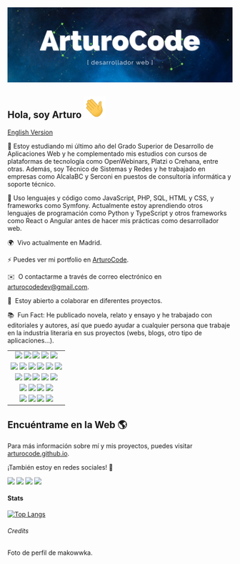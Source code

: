 <img src="./img/ArturoCode_header.png"/>

## Hola, soy Arturo <img src="./img/hand.gif" width="48px" height="48px"/>

[English Version](https://github.com/ArturoCode/ArturoCode/blob/main/README-EN.md)

📜 Estoy estudiando mi último año del Grado Superior de Desarrollo de Aplicaciones Web y he complementado mis estudios con cursos de plataformas de tecnología como OpenWebinars, Platzi o Crehana, entre otras. Además, soy Técnico de Sistemas y Redes y he trabajado en empresas como AlcalaBC y Serconi en puestos de consultoría informática y soporte técnico.

🌱 Uso lenguajes y código como JavaScript, PHP, SQL, HTML y CSS, y  frameworks como Symfony. Actualmente estoy aprendiendo otros lenguajes de programación como Python y TypeScript y otros frameworks como React o Angular antes de hacer mis prácticas como desarrollador web.

🌍  Vivo actualmente en Madrid.

⚡ Puedes ver mi portfolio en [ArturoCode](http://arturocode.github.io/cv-portfolio).

✉️  O contactarme a través de correo electrónico en [arturocodedev@gmail.com](mailto:arturocodedev@gmail.com). 

🤝  Estoy abierto a colaborar en diferentes proyectos.

📚  Fun Fact: He publicado novela, relato y ensayo y he trabajado con editoriales y autores, así que puedo ayudar a cualquier persona que trabaje en la industria literaria en sus proyectos (webs, blogs, otro tipo de aplicaciones...).


<table border="0">
     <tr>
          <td align="center">
               <img src="https://img.shields.io/badge/Windows-0078D6?style=for-the-badge&logo=windows&logoColor=white"/>
               <img src="https://img.shields.io/badge/Ubuntu-E95420?style=for-the-badge&logo=ubuntu&logoColor=white"/>
               <img src="https://img.shields.io/badge/Linux_Mint-87CF3E?style=for-the-badge&logo=linux-mint&logoColor=white"/>
               <img src="https://img.shields.io/badge/Android-3DDC84?style=for-the-badge&logo=android&logoColor=white"/>
               <img src="https://img.shields.io/badge/iOS-000000?style=for-the-badge&logo=ios&logoColor=white"/>
          </td>
     </tr>
     <tr>
          <td align="center">
               <img src="https://img.shields.io/badge/PHP-777BB4?style=for-the-badge&logo=php&logoColor=white"/>
               <img src="https://img.shields.io/badge/JavaScript-323330?style=for-the-badge&logo=javascript&logoColor=F7DF1E"/>
               <img src="https://img.shields.io/badge/HTML-239120?style=for-the-badge&logo=html5&logoColor=white"/>
               <img src="https://img.shields.io/badge/CSS-239120?&style=for-the-badge&logo=css3&logoColor=white"/>
               <img src="https://img.shields.io/badge/Java-ED8B00?style=for-the-badge&logo=java&logoColor=white"/>
               <img src="https://img.shields.io/badge/GIT-E44C30?style=for-the-badge&logo=git&logoColor=white"/>
          </td>
     </tr>
      <tr>
          <td align="center">
               <img src="https://img.shields.io/badge/Python-14354C?style=for-the-badge&logo=python&logoColor=white"/>
               <img src="https://img.shields.io/badge/Figma-F24E1E?style=for-the-badge&logo=figma&logoColor=white"/>
               <img src="https://img.shields.io/badge/Notion-000000?style=for-the-badge&logo=notion&logoColor=white"/>
               <img src="https://img.shields.io/badge/Sass-CC6699?style=for-the-badge&logo=sass&logoColor=white"/>
               <img src="https://img.shields.io/badge/connect-%2300843e.svg?style=for-the-badge&logo=symfony&logoColor=white"/>
          </td>
     </tr>
     <tr>
          <td align="center">
               <img src="https://img.shields.io/badge/Markdown-000000?style=for-the-badge&logo=markdown&logoColor=white"/>
               <img src="https://img.shields.io/badge/Bootstrap-563D7C?style=for-the-badge&logo=bootstrap&logoColor=white"/>
               <img src="https://img.shields.io/badge/Microsoft_Office-D83B01?style=for-the-badge&logo=microsoft-office&logoColor=white"/>
               <img src="https://img.shields.io/badge/MySQL-005C84?style=for-the-badge&logo=mysql&logoColor=white"/>
          </td>
    </tr>
    <tr>
          <td align="center">
            <img src="https://img.shields.io/badge/Adobe%20Photoshop-31A8FF?style=for-the-badge&logo=Adobe%20Photoshop&logoColor=black"/>
            <img src="https://img.shields.io/badge/Canva-%2300C4CC.svg?&style=for-the-badge&logo=Canva&logoColor=white"/>
            <img src="https://img.shields.io/badge/Slack-4A154B?style=for-the-badge&logo=slack&logoColor=white"/>
            <img src="https://img.shields.io/badge/Visual_Studio_Code-0078D4?style=for-the-badge&logo=visual%20studio%20code&logoColor=white"/>
          </td>
     </tr>
</table>

## Encuéntrame en la Web 🌎

Para más información sobre mí y mis proyectos, puedes visitar <a href="http://arturocode.github.io">arturocode.github.io</a>.


¡También estoy en redes sociales! 📱

<a href="https://www.twitter.com/ArturoCode"><img src="https://img.shields.io/badge/Twitter-1DA1F2?style=for-the-badge&logo=twitter&logoColor=white"/></a> <a href="https://www.instagram.com/arturocode"><img src="https://img.shields.io/badge/Instagram-E4405F?style=for-the-badge&logo=instagram&logoColor=white"/></a> <a href="https://www.linkedin.com/in/arturo-urbanos-vara"><img src="https://img.shields.io/badge/LinkedIn-0077B5?style=for-the-badge&logo=linkedin&logoColor=white"/></a> <a href="https://www.buymeacoffee.com/arturocode"><img src="https://img.shields.io/badge/Buy_Me_A_Coffee-FFDD00?style=for-the-badge&logo=buy-me-a-coffee&logoColor=black"/></a>


#### Stats

[![Top Langs](https://github-readme-stats.vercel.app/api/top-langs/?username=arturocode&hide=css&layout=compact)](https://github.com/anuraghazra/github-readme-stats)
        
###### Credits

Foto de perfil de makowwka.
